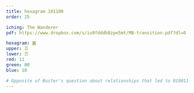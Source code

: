 ```yaml
---
title: hexagram 101100
order: 25

iching: The Wanderer
pdf: https://www.dropbox.com/s/iu9fdddb8zpe5mt/MB-transition.pdf?dl=0

hexagram: ䷷
upper: ☲
lower: ☶
red: 11
green: 00
blue: 10

# Opposite of Buster's question about relationships that led to 010011
---
```

